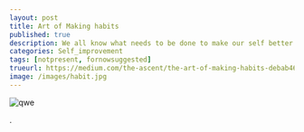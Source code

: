 ```yaml
---
layout: post
title: Art of Making habits
published: true
description: We all know what needs to be done to make our self better but only a few of us do it and become successful.
categories: Self_improvement
tags: [notpresent, fornowsuggested]
trueurl: https://medium.com/the-ascent/the-art-of-making-habits-debab46e134f
image: /images/habit.jpg
---
```


![qwe]({{site.url}}/images/habit.jpg)

.

